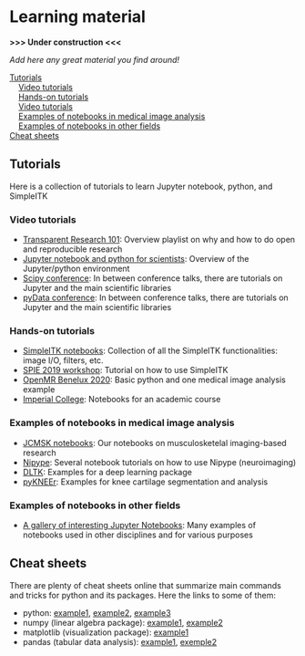 # Learning material

**>>> Under construction <<<**

*Add here any great material you find around!*

[Tutorials](#Tutorials)     
&nbsp; &nbsp; [Video tutorials](#Video-tutorials)  
&nbsp; &nbsp; [Hands-on tutorials](#Hands-on-tutorials)  
&nbsp; &nbsp; [Video tutorials](#Examples-of-notebooks-in-medical-image-analysis)  
&nbsp; &nbsp; [Examples of notebooks in medical image analysis](#Examples-of-notebooks-in-medical-image-analysis)  
&nbsp; &nbsp; [Examples of notebooks in other fields](#Examples-of-notebooks-in-other-fields)       
[Cheat sheets](#Cheat-sheets)


## Tutorials
Here is a collection of tutorials to learn Jupyter notebook, python, and SimpleITK

### Video tutorials
- [Transparent Research 101](https://www.youtube.com/playlist?list=PLj8QFvBykB7cdVPr6CY08UyPPPzy8R2Ar): Overview playlist on why and how to do open and reproducible research
- [Jupyter notebook and python for scientists](https://www.youtube.com/playlist?list=PLj8QFvBykB7fGEH274TlqhToqGd_Qxt1H): Overview of the Jupyter/python environment
- [Scipy conference](https://www.youtube.com/user/EnthoughtMedia/videos): In between conference talks, there are tutorials on Jupyter and the main scientific libraries
- [pyData conference](https://www.youtube.com/user/PyDataTV): In between conference talks, there are tutorials on Jupyter and the main scientific libraries

### Hands-on tutorials
- [SimpleITK notebooks](http://insightsoftwareconsortium.github.io/SimpleITK-Notebooks/): Collection of all the SimpleITK functionalities: image I/O, filters, etc. 
- [SPIE 2019 workshop](https://simpleitk.org/SPIE2019_COURSE/): Tutorial on how to use SimpleITK
- [OpenMR Benelux 2020](https://github.com/sbonaretti/2020_OpenMR_jupyter): Basic python and one medical image analysis example  
- [Imperial College](https://github.com/ozan-oktay/Medical-Image-Analysis-IPython-Tutorials): Notebooks for an academic course

### Examples of notebooks in medical image analysis  
- [JCMSK notebooks](https://github.com/JCMSK/nb_gallery): Our notebooks on musculosketelal imaging-based research  
- [Nipype](https://miykael.github.io/nipype_tutorial/): Several notebook tutorials on how to use Nipype (neuroimaging)
- [DLTK](https://github.com/DLTK/DLTK/tree/master/examples/tutorials): Examples for a deep learning package  
- [pyKNEEr](https://github.com/sbonaretti/pyKNEEr): Examples for knee cartilage segmentation and analysis

### Examples of notebooks in other fields 
- [A gallery of interesting Jupyter Notebooks](https://github.com/jupyter/jupyter/wiki/A-gallery-of-interesting-Jupyter-Notebooks): Many examples of notebooks used in other disciplines and for various purposes  


## Cheat sheets  
There are plenty of cheat sheets online that summarize main commands and tricks for python and its packages. Here the links to some of them:
- python: [example1](https://ehmatthes.github.io/pcc/cheatsheets/README.html), 
          [example2](https://s3.amazonaws.com/assets.datacamp.com/blog_assets/PythonForDataScience.pdf),
          [example3](https://s3.amazonaws.com/dq-blog-files/python-cheat-sheet-basic.pdf)  
- numpy (linear algebra package): [example1](https://s3.amazonaws.com/assets.datacamp.com/blog_assets/Numpy_Python_Cheat_Sheet.pdf),
                                  [example2](https://s3.amazonaws.com/dq-blog-files/numpy-cheat-sheet.pdf)
- matplotlib (visualization package): [example1](https://github.com/matplotlib/cheatsheets)
- pandas (tabular data analysis): [example1](https://s3.amazonaws.com/assets.datacamp.com/blog_assets/Python_Pandas_Cheat_Sheet_2.pdf), 
                                  [exemple2](https://drive.google.com/file/d/1UHK8wtWbADvHKXFC937IS6MTnlSZC_zB/view)
